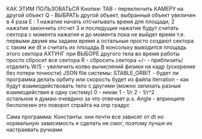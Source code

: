 КАК ЭТИМ ПОЛЬЗОВАТЬСЯ 
Кнопки:
TAB - переключить КАМЕРУ на другой объект
		Q - ВЫБРАТЬ другой объект, выбранный объект увеличен в 4 раза
		E : 1  нажатие начать отсчитывать время для площади,
			2  нажатие закончить отсчет
			3 и последущие нажатие будут считать сектора с момента нажатия и до момента пока не выйдет время 
			т.е. первыми двумя мы задаем время а остальные просто создают сектора с таким же dt и считать их площадь
			В консольку выводится площадь этого сектора
			АХТУНГ при ВЫБОРЕ другого тела во время работы просто сбросит все сектора
		R - сбросить сектора
		+/- - приблизить/отдалить
		W/S - увеличить колво вычислений физики на кадр (ускорение без потери точности)
	JSON file системы:
		STABLE_ORBIT  - будет ли программа делать орбиту или скорость будет из файла
		iterration - как будут взаимодействовать тело с другими (можно запихать разные взаимодействия в одну систему)
																0 -  никак 
																1 -  1/r
																2 -  1/r^2															
	остальное я думаю очевдино за что отвечает  p.s. Angle - впринципе бесполезен это поворот спрайта на опр градус
		
Сама программа:
	Константы:
	они почти все зависят от dt но нормальную зависимость я сделать не смог, поэтому лучше их настраивать ручками
